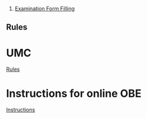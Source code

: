 1. [Examination Form Filling](Files/1001.html)

## Rules

# UMC

[Rules](Files/UMC/Rules.html)

# Instructions for online OBE

[Instructions](Files/Exam_Instructions.html)
